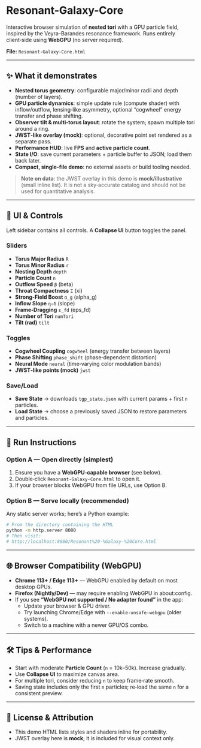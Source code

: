 # Resonant-Galaxy-Core
Interactive browser simulation of **nested tori** with a GPU particle field, inspired by the Veyra–Barandes resonance framework. Runs entirely client‑side using **WebGPU** (no server required).

**File:** `Resonant-Galaxy-Core.html`

---

## ✨ What it demonstrates
- **Nested torus geometry**: configurable major/minor radii and depth (number of layers).
- **GPU particle dynamics**: simple update rule (compute shader) with inflow/outflow, lensing‑like asymmetry, optional “cogwheel” energy transfer and phase shifting.
- **Observer tilt & multi‑torus layout**: rotate the system; spawn multiple tori around a ring.
- **JWST‑like overlay (mock)**: optional, decorative point set rendered as a separate pass.
- **Performance HUD**: live **FPS** and **active particle count**.
- **State I/O**: save current parameters + particle buffer to JSON; load them back later.
- **Compact, single‑file demo**: no external assets or build tooling needed.

> **Note on data**: the JWST overlay in this demo is **mock/illustrative** (small inline list). It is not a sky‑accurate catalog and should not be used for quantitative analysis.

---

## 🧭 UI & Controls
Left sidebar contains all controls. A **Collapse UI** button toggles the panel.

### Sliders
- **Torus Major Radius** `R`
- **Torus Minor Radius** `r`
- **Nesting Depth** `depth`
- **Particle Count** `n`
- **Outflow Speed** `β` (beta)
- **Throat Compactness** `Ξ` (xi)
- **Strong‑Field Boost** `α_g` (alpha_g)
- **Inflow Slope** `η−δ` (slope)
- **Frame‑Dragging** `ε_fd` (eps_fd)
- **Number of Tori** `numTori`
- **Tilt (rad)** `tilt`

### Toggles
- **Cogwheel Coupling** `cogwheel` (energy transfer between layers)
- **Phase Shifting** `phase_shift` (phase‑dependent distortion)
- **Neural Mode** `neural` (time‑varying color modulation bands)
- **JWST‑like points (mock)** `jwst`

### Save/Load
- **Save State** → downloads `tgp_state.json` with current params + first `n` particles.
- **Load State** → choose a previously saved JSON to restore parameters and particles.

---

## 🚀 Run Instructions

### Option A — Open directly (simplest)
1. Ensure you have a **WebGPU‑capable browser** (see below).
2. Double‑click `Resonant-Galaxy-Core.html` to open it.
3. If your browser blocks WebGPU from file URLs, use Option B.

### Option B — Serve locally (recommended)
Any static server works; here’s a Python example:
```bash
# From the directory containing the HTML
python -m http.server 8080
# Then visit:
# http://localhost:8080/Resonant%20-%Galaxy-%20Core.html
```

---

## 🌐 Browser Compatibility (WebGPU)
- **Chrome 113+ / Edge 113+** — WebGPU enabled by default on most desktop GPUs.
- **Firefox (Nightly/Dev)** — may require enabling WebGPU in about:config.
- If you see **“WebGPU not supported / No adapter found”** in the app:
  - Update your browser & GPU driver.
  - Try launching Chrome/Edge with `--enable-unsafe-webgpu` (older systems).
  - Switch to a machine with a newer GPU/OS combo.

---

## 🛠️ Tips & Performance
- Start with moderate **Particle Count** (`n` = 10k–50k). Increase gradually.
- Use **Collapse UI** to maximize canvas area.
- For multiple tori, consider reducing `n` to keep frame‑rate smooth.
- Saving state includes only the first `n` particles; re‑load the same `n` for a consistent preview.

---

## 📄 License & Attribution
- This demo HTML lists styles and shaders inline for portability.
- JWST overlay here is **mock**; it is included for visual context only.

